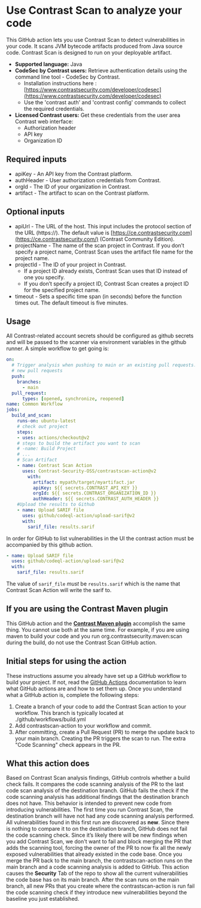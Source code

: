 # Use Contrast Scan to analyze your code
This GitHub action lets you use Contrast Scan to detect vulnerabilities in your code. It scans JVM bytecode artifacts produced from Java source code.
Contrast Scan is designed to run on your deployable artifact.
- **Supported language:** Java
- **CodeSec by Contrast users:** Retrieve authentication details using the command line tool - CodeSec by Contrast.
  - Installation instructions here : [https://www.contrastsecurity.com/developer/codesec](https://www.contrastsecurity.com/developer/codesec)
  - Use the 'contrast auth' and 'contrast config' commands to collect the required credentials.
- **Licensed Contrast users:** Get these credentials from the user area Contrast web interface:
  - Authorization header
  - API key
  - Organization ID
## Required inputs
- apiKey - An API key from the Contrast platform.
- authHeader - User authorization credentials from Contrast.
- orgId - The ID of your organization in Contrast.
- artifact - The artifact to scan on the Contrast platform.
## Optional inputs
- apiUrl - The URL of the host. This input includes the protocol section of the URL (https://). The default value is [https://ce.contrastsecurity.com](https://ce.contrastsecurity.com/) (Contrast Community Edition).
- projectName - The name of the scan project in Contrast.
  If you don’t specify a project name, Contrast Scan uses the artifact file name for the project name.
- projectId - The ID of your project in Contrast.
  - If a project ID already exists, Contrast Scan uses that ID instead of one you specify.
  - If you don’t specify a project ID, Contrast Scan creates a project ID for the specified project name.
- timeout - Sets a specific time span (in seconds) before the function times out. The default timeout is five minutes.
## Usage
All Contrast-related account secrets should be configured as github secrets and will be passed to the scanner via
environment variables in the github runner.
A simple workflow to get going is:
```yaml
on:
  # Trigger analysis when pushing to main or an existing pull requests.  Also trigger on
  # new pull requests
  push:
    branches:
      - main
  pull_request:
      types: [opened, synchronize, reopened]
name: Common Workflow
jobs:
  build_and_scan:
    runs-on: ubuntu-latest
    # check out project
    steps:
    - uses: actions/checkout@v2
    # steps to build the artifact you want to scan
    # -name: Build Project
    # ...
    # Scan Artifact    
    - name: Contrast Scan Action
      uses: Contrast-Security-OSS/contrastscan-action@v2
        with:
          artifact: mypath/target/myartifact.jar
          apiKey: ${{ secrets.CONTRAST_API_KEY }}
          orgId: ${{ secrets.CONTRAST_ORGANIZATION_ID }}
          authHeader: ${{ secrets.CONTRAST_AUTH_HEADER }}
    #Upload the results to Github      
    - name: Upload SARIF file
      uses: github/codeql-action/upload-sarif@v2
      with:
        sarif_file: results.sarif
```
In order for GitHub to list vulnerabilities in the UI the contrast action must be accompanied by this github action.
```yaml
- name: Upload SARIF file
  uses: github/codeql-action/upload-sarif@v2
  with:
    sarif_file: results.sarif
```
The value of `sarif_file` *must* be `results.sarif` which is the name that Contrast Scan Action will write the sarif to.
## **If you are using the Contrast Maven plugin**
This GitHub action and the **[Contrast Maven plugin](https://github.com/Contrast-Security-OSS/contrast-maven-plugin)** accomplish the same thing. You cannot use both at the same time.
For example, if you are using maven to build your code and you run org.contrastsecurity.maven:scan during the build, do not use the Contrast Scan GitHub action.
## **Initial steps for using the action**
These instructions assume you already have set up a GitHub workflow to build your project. If not, read the [GitHub Actions](https://docs.github.com/en/actions) documentation to learn what GitHub actions are and how to set them up.
Once you understand what a GitHub action is, complete the following steps:
1. Create a branch of your code to add the Contrast Scan action to your workflow. This branch is typically located at ./github/workflows/build.yml
2. Add contrastscan-action to your workflow and commit.
3. After committing, create a Pull Request (PR) to merge the update back to your main branch. Creating the PR triggers the scan to run. The extra "Code Scanning" check appears in the PR.
## What this action does
Based on Contrast Scan analysis findings, GitHub controls whether a build check fails. It compares the code scanning analysis of the PR to the last code scan analysis of the destination branch.
GitHub fails the check if the code scanning analysis has additional findings that the destination branch does not have. This behavior is intended to prevent new code from introducing vulnerabilities.
The first time you run Contrast Scan, the destination branch will have not had any code scanning analysis performed. All vulnerabilities found in this first run are discovered as **new**. Since there is nothing to compare it to on the destination branch, GitHub does not fail the code scanning check.
Since it’s likely there will be new findings when you add Contrast Scan, we don't want to fail and block merging the PR that adds the scanning tool, forcing the owner of the PR to now fix all the newly exposed vulnerabilities that already existed in the code base.
Once you merge the PR back to the main branch, the contrastscan-action runs on the main branch and a code scanning analysis is added to GitHub.  This action causes the **Security** Tab of the repo to show all the current vulnerabilities the code base has on its main branch.
After the scan runs on the main branch, all new PRs that you create where the contrastscan-action is run fail the code scanning check if they introduce new vulnerabilities beyond the baseline you just established.